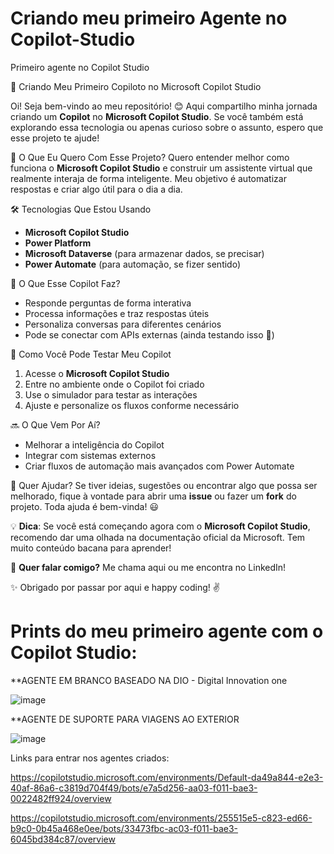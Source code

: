# Criando meu primeiro Agente no Copilot-Studio
Primeiro agente no Copilot Studio

🚀 Criando Meu Primeiro Copiloto no Microsoft Copilot Studio

Oi! Seja bem-vindo ao meu repositório! 😊 Aqui compartilho minha jornada criando um **Copilot** no **Microsoft Copilot Studio**. Se você também está explorando essa tecnologia ou apenas curioso sobre o assunto, espero que esse projeto te ajude!

🎯 O Que Eu Quero Com Esse Projeto?
Quero entender melhor como funciona o **Microsoft Copilot Studio** e construir um assistente virtual que realmente interaja de forma inteligente. Meu objetivo é automatizar respostas e criar algo útil para o dia a dia.

🛠️ Tecnologias Que Estou Usando
- **Microsoft Copilot Studio**
- **Power Platform**
- **Microsoft Dataverse** (para armazenar dados, se precisar)
- **Power Automate** (para automação, se fizer sentido)

📌 O Que Esse Copilot Faz?
- Responde perguntas de forma interativa
- Processa informações e traz respostas úteis
- Personaliza conversas para diferentes cenários
- Pode se conectar com APIs externas (ainda testando isso 👀)

🚀 Como Você Pode Testar Meu Copilot
1. Acesse o **Microsoft Copilot Studio**
2. Entre no ambiente onde o Copilot foi criado
3. Use o simulador para testar as interações
4. Ajuste e personalize os fluxos conforme necessário


🔜 O Que Vem Por Aí?
- Melhorar a inteligência do Copilot
- Integrar com sistemas externos
- Criar fluxos de automação mais avançados com Power Automate

🤝 Quer Ajudar?
Se tiver ideias, sugestões ou encontrar algo que possa ser melhorado, fique à vontade para abrir uma **issue** ou fazer um **fork** do projeto. Toda ajuda é bem-vinda! 😃

💡 **Dica**: Se você está começando agora com o **Microsoft Copilot Studio**, recomendo dar uma olhada na documentação oficial da Microsoft. Tem muito conteúdo bacana para aprender!

📌 **Quer falar comigo?** Me chama aqui ou me encontra no LinkedIn! 

✨ Obrigado por passar por aqui e happy coding! ✌️

# Prints do meu primeiro agente com o Copilot Studio: 

**AGENTE EM BRANCO BASEADO NA DIO - Digital Innovation one

![image](https://github.com/user-attachments/assets/7f0d922d-4342-41b7-ad72-df87be5747ed)

**AGENTE DE SUPORTE PARA VIAGENS AO EXTERIOR

![image](https://github.com/user-attachments/assets/c5437367-5b5a-4338-9b00-c284df545d83)

Links para entrar nos agentes criados: 

https://copilotstudio.microsoft.com/environments/Default-da49a844-e2e3-40af-86a6-c3819d704f49/bots/e7a5d256-aa03-f011-bae3-0022482ff924/overview

https://copilotstudio.microsoft.com/environments/255515e5-c823-ed66-b9c0-0b45a468e0ee/bots/33473fbc-ac03-f011-bae3-6045bd384c87/overview





